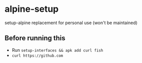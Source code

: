 # alpine-setup
setup-alpine replacement for personal use (won't be maintained)

## Before running this

- Run `setup-interfaces && apk add curl fish`
- `curl https://github.com`
